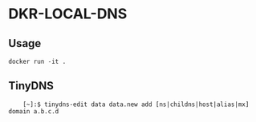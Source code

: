 # DKR-LOCAL-DNS

## Usage
`docker run -it .`

## TinyDNS
```
    [~]:$ tinydns-edit data data.new add [ns|childns|host|alias|mx] domain a.b.c.d
```

